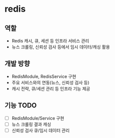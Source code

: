 # redis

## 역할
- Redis 캐시, 큐, 세션 등 인프라 서비스 관리
- 뉴스 크롤링, 신뢰성 검사 등에서 임시 데이터/캐싱 활용

## 개발 방향
- RedisModule, RedisService 구현
- 주요 서비스와의 연동(뉴스, 신뢰성 검사 등)
- 캐시 전략, 큐/세션 관리 등 인프라 기능 제공

## 기능 TODO
- [ ] RedisModule/Service 구현
- [ ] 뉴스 크롤링 결과 캐싱
- [ ] 신뢰성 검사 큐/임시 데이터 관리
